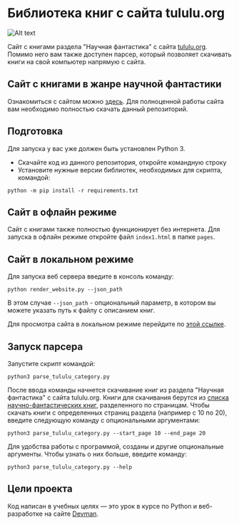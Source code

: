 # Библиотека книг с сайта tululu.org

![Alt text](https://dvmn.org/media/image_TLlI3D8.png "books")


Сайт с книгами раздела "Научная фантастика" с сайта [tululu.org](https://tululu.org/). Помимо него вам также доступен парсер, который позволяет скачивать книги на свой компьютер напрямую с сайта.

## Сайт с книгами в жанре научной фантастики

Ознакомиться с сайтом можно [здесь](https://yuraml.github.io/books_project/pages/index1.html). Для полноценной работы сайта вам необходимо полностью скачать данный репозиторий.


## Подготовка

Для запуска у вас уже должен быть установлен Python 3.

- Скачайте код из данного репозитория, откройте командную строку
- Установите нужные версии библиотек, необходимых для скрипта, командой: 

```console
python -m pip install -r requirements.txt
```

## Сайт в офлайн режиме

Сайт с книгами также полностью функционирует без интернета. Для запуска в офлайн режиме откройте файл `index1.html` в папке `pages`.

## Сайт в локальном режиме

Для запуска веб сервера введите в консоль команду:

```console
python render_website.py --json_path
```
В этом случае `--json_path` - опциональный параметр, в котором вы можете указать путь к файлу с описанием книг.

Для просмотра сайта в локальном режиме перейдите по [этой ссылке](http://127.0.0.1:5500/pages/index1.html).



## Запуск парсера


Запустите скрипт командой:

```console
python3 parse_tululu_category.py 
```

После ввода команды начнется скачивание книг из раздела "Научная фантастика" с сайта tululu.org. Книги для скачивания берутся из [списка научно-фантастических книг](https://tululu.org/l55/1/), разделенного по страницам. 
Чтобы скачать книги с определенных страниц раздела (например с 10 по 20), введите следующую команду с опциональными аргументами:

```console
python3 parse_tululu_category.py --start_page 10 --end_page 20 
```

Для удобства работы с программой, созданы и другие опциональные аргументы. Чтобы узнать о них больше, введите команду:

```console
python3 parse_tululu_category.py --help 
```


## Цели проекта

Код написан в учебных целях — это урок в курсе по Python и веб-разработке на сайте [Devman](https://dvmn.org).
